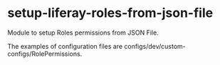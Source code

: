 # setup-liferay-roles-from-json-file
Module to setup Roles permissions from JSON File.

The examples of configuration files are configs/dev/custom-configs/RolePermissions.
